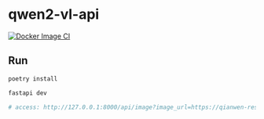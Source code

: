 # qwen2-vl-api

[![Docker Image CI](https://github.com/maguowei/qwen2-vl-api/actions/workflows/docker-image.yml/badge.svg)](https://github.com/maguowei/qwen2-vl-api/actions/workflows/docker-image.yml)

## Run

```Bash
poetry install

fastapi dev

# access: http://127.0.0.1:8000/api/image?image_url=https://qianwen-res.oss-cn-beijing.aliyuncs.com/Qwen-VL/assets/demo.jpeg
```